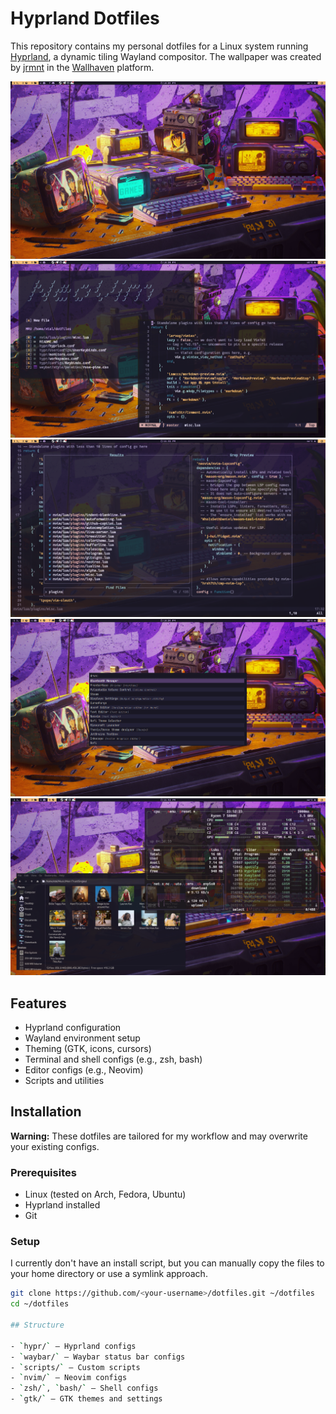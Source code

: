 # Hyprland Dotfiles

This repository contains my personal dotfiles for a Linux system running [Hyprland](https://github.com/hyprwm/Hyprland), a dynamic tiling Wayland compositor. The wallpaper was created by [jrmnt](https://wallhaven.cc/user/jrmnt) in the [Wallhaven](https://wallhaven.cc/) platform.

![Overview](assets/screenshots/main.png)
![Neovim](assets/screenshots/nvim.png)
![Neovim-Config](assets/screenshots/nvim-config.png)
![Rofi](assets/screenshots/rofi.png)
![Thunar](assets/screenshots/thunar.png)

## Features

- Hyprland configuration
- Wayland environment setup
- Theming (GTK, icons, cursors)
- Terminal and shell configs (e.g., zsh, bash)
- Editor configs (e.g., Neovim)
- Scripts and utilities

## Installation

**Warning:** These dotfiles are tailored for my workflow and may overwrite your existing configs.

### Prerequisites

- Linux (tested on Arch, Fedora, Ubuntu)
- Hyprland installed
- Git

### Setup

I currently don't have an install script, but you can manually copy the files to your home directory or use a symlink approach.

```sh
git clone https://github.com/<your-username>/dotfiles.git ~/dotfiles
cd ~/dotfiles

## Structure

- `hypr/` — Hyprland configs
- `waybar/` — Waybar status bar configs
- `scripts/` — Custom scripts
- `nvim/` — Neovim configs
- `zsh/`, `bash/` — Shell configs
- `gtk/` — GTK themes and settings
```

